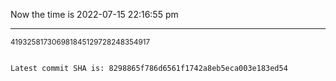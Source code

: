 Now the time is 2022-07-15 22:16:55 pm

---

<small>419325817306981845129728248354917</small>

```txt

Latest commit SHA is: 8298865f786d6561f1742a8eb5eca003e183ed54
```
